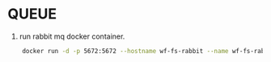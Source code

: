 # QUEUE

1. run rabbit mq docker container.

```sh
    docker run -d -p 5672:5672 --hostname wf-fs-rabbit --name wf-fs-rabbit rabbitmq:3
```
